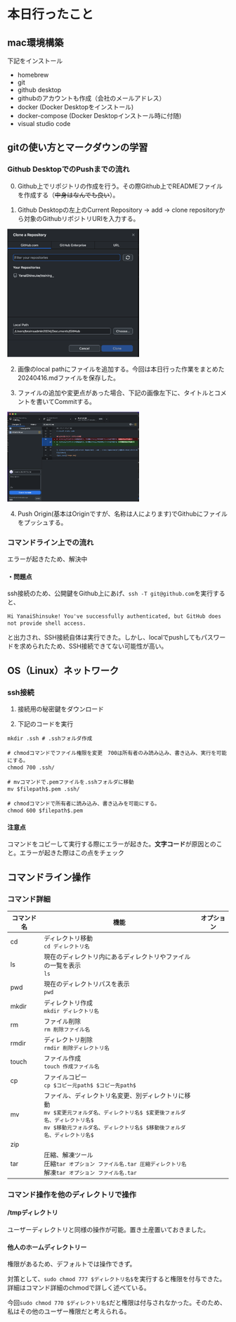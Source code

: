 # 本日行ったこと

## mac環境構築
下記をインストール
* homebrew
* git
* github desktop
* githubのアカウントも作成（会社のメールアドレス）
* docker (Docker Desktopをインストール)
* docker-compose (Docker Desktopインストール時に付随)
* visual studio code

## gitの使い方とマークダウンの学習

### Github DesktopでのPushまでの流れ
0. Github上でリポジトリの作成を行う。その際Github上でREADMEファイルを作成する（~~中身はなんでも良い~~）。

1. Github Desktopの左上のCurrent Repository → add → clone repositoryから対象のGithubリポジトリURIを入力する。
<img src="image.png" width="300">

2. 画像のlocal pathにファイルを追加する。今回は本日行った作業をまとめた20240416.mdファイルを保存した。

3. ファイルの追加や変更点があった場合、下記の画像左下に、タイトルとコメントを書いてCommitする。
<img src="image-1.png" width="300">

4. Push Origin(基本はOriginですが、名称は人によります)でGithubにファイルをプッシュする。

### コマンドライン上での流れ
エラーが起きたため、解決中

#### ・問題点

ssh接続のため、公開鍵をGithub上にあげ、`ssh -T git@github.com`を実行すると、

```
Hi YanaiShinsuke! You've successfully authenticated, but GitHub does not provide shell access.
```
と出力され、SSH接続自体は実行できた。しかし、localでpushしてもパスワードを求められたため、SSH接続できてない可能性が高い。

## OS（Linux）ネットワーク

### ssh接続
1. 接続用の秘密鍵をダウンロード

2. 下記のコードを実行

```
mkdir .ssh # .sshフォルダ作成

# chmodコマンドでファイル権限を変更　700は所有者のみ読み込み、書き込み、実行を可能にする。
chmod 700 .ssh/ 

# mvコマンドで.pemファイルを.sshフォルダに移動
mv $filepath$.pem .ssh/

# chmodコマンドで所有者に読み込み、書き込みを可能にする。
chmod 600 $filepath$.pem
```

#### 注意点
コマンドをコピーして実行する際にエラーが起きた。**文字コード**が原因とのこと。エラーが起きた際はこの点をチェック

## コマンドライン操作
### コマンド詳細
|コマンド名|機能|オプション|
|----|-----|----|
|cd|ディレクトリ移動<br>`cd ディレクトリ名`||
|ls|現在のディレクトリ内にあるディレクトリやファイルの一覧を表示<br>`ls`||
|pwd|現在のディレクトリパスを表示<br>`pwd`||
|mkdir|ディレクトリ作成<br>`mkdir ディレクトリ名`||
|rm|ファイル削除<br>`rm 削除ファイル名`||
|rmdir|ディレクトリ削除<br>`rmdir 削除ディレクトリ名`||
|touch|ファイル作成<br>`touch 作成ファイル名`||
|cp|ファイルコピー<br>`cp $コピー元path$ $コピー先path$`||
|mv|ファイル、ディレクトリ名変更、別ディレクトリに移動<br>`mv $変更元フォルダ名、ディレクトリ名$ $変更後フォルダ名、ディレクトリ名$`<br>`mv $移動元フォルダ名、ディレクトリ名$ $移動後フォルダ名、ディレクトリ名$`||
|zip|||
|tar|圧縮、解凍ツール<br>圧縮`tar オプション ファイル名.tar 圧縮ディレクトリ名`<br>解凍`tar オプション ファイル名.tar`||

### コマンド操作を他のディレクトリで操作
#### /tmpディレクトリ
ユーザーディレクトリと同様の操作が可能。置き土産置いておきました。

#### 他人のホームディレクトリー
権限があるため、デフォルトでは操作できず。

対策として、`sudo chmod 777 $ディレクトリ名$`を実行すると権限を付与できた。詳細はコマンド詳細のchmodで詳しく述べている。


今回`sudo chmod 770 $ディレクトリ名$`だと権限は付与されなかった。そのため、私はその他のユーザー権限だと考えられる。


